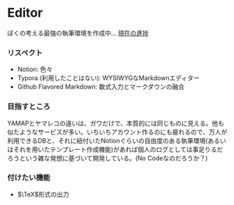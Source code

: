# Editor

ぼくの考える最強の執筆環境を作成中...
[現在の進捗](https://nuemu.github.io/Editor/)

### リスペクト
- Notion: 色々
- Typora (利用したことはない): WYSIWYGなMarkdownエディター
- Github Flavored Markdown: 数式入力とマークダウンの融合

### 目指すところ
YAMAPとヤマレコの違いは、ガワだけで、本質的には同じものに見える。他も似たようなサービスが多い。いちいちアカウント作るのにも疲れるので、万人が利用できるDBと、それに紐付いたNotionぐらいの自由度のある執筆環境(あるいはそれを用いたテンプレート作成機能)があれば個人のログとしては事足りるだろうという雑な発想に基づいて開発している。(No Codeなのだろうか？)

### 付けたい機能
- $\TeX$形式の出力